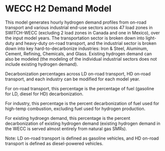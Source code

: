 # WECC H2 Demand Model

This model generates hourly hydrogen demand profiles from on-road transport and various industrial end-use sectors across 47 load zones in SWITCH-WECC (excluding 2 load zones in Canada and one in Mexico), over the input model years. The transportation sector is broken down into light-duty and heavy-duty on-road transport, and the industrial sector is broken down into key hard-to-decarbonize industries: Iron & Steel, Aluminum, Cement, Refining, Chemicals, and Glass. Existing hydrogen demand can also be modeled (the modeling of the individual industrial sectors does not include existing hydrogen demand).

Decarbonization percentages across LD on-road transport, HD on-road transport, and each industry can be modified for each model year. 

For on-road transport, this percentage is the percentage of fuel (gasoline for LD, diesel for HD) decarbonization.

For industry, this percentage is the percent decarbonization of fuel used for high-temp combustion, excluding fuel used for hydrogen production. 

For existing hydroegn demand, this percentage is the percent decarbonization of existing hydrogen demand (existing hydrogen demand in the WECC is served almost entirely from natural gas SMRs).

Note: LD on-road transport is defined as gasoline vehicles, and HD on-road transport is defined as diesel-powered vehicles.
